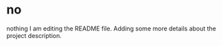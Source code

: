 # no

nothing
I am editing the README file. Adding some more details about the project description.
